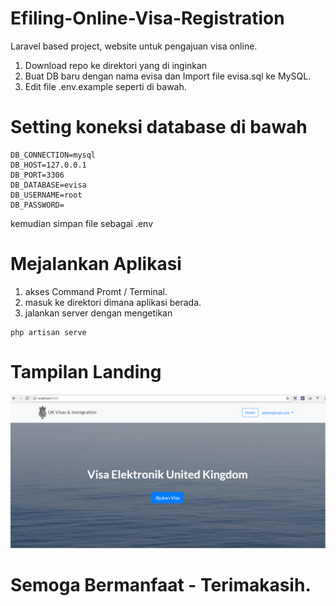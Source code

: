 # Efiling-Online-Visa-Registration

Laravel based project, website untuk pengajuan visa online.

1. Download repo ke direktori yang di inginkan
2. Buat DB baru dengan nama evisa dan Import file evisa.sql ke MySQL.
3. Edit file .env.example  seperti di bawah.

# Setting koneksi database di bawah 
```
DB_CONNECTION=mysql
DB_HOST=127.0.0.1
DB_PORT=3306
DB_DATABASE=evisa
DB_USERNAME=root
DB_PASSWORD=
```

kemudian simpan file sebagai .env

# Mejalankan Aplikasi
1. akses Command Promt / Terminal. 
2. masuk ke direktori dimana aplikasi berada.
3. jalankan server dengan mengetikan 
```
php artisan serve
```

# Tampilan Landing 
![alt text](./contoh-landing.png)
# Semoga Bermanfaat - Terimakasih.

